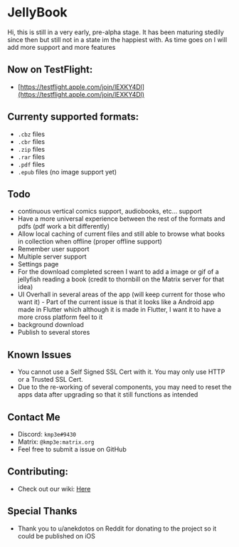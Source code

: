 # JellyBook

Hi, this is still in a very early, pre-alpha stage.
It has been maturing stedily since then but still not in a state im the happiest with.
As time goes on I will add more support and more features

## Now on TestFlight:
 - [https://testflight.apple.com/join/lEXKY4Dl](https://testflight.apple.com/join/lEXKY4Dl)

## Currenty supported formats:
- `.cbz` files
- `.cbr` files
- `.zip` files
- `.rar` files
- `.pdf` files
- `.epub` files (no image support yet)

## Todo

 - continuous vertical comics support, audiobooks, etc... support
 - Have a more universal experience between the rest of the formats and pdfs (pdf work a bit differently)
 - Allow local caching of current files and still able to browse what books in collection when offline (proper offline support)
 - Remember user support
 - Multiple server support
 - Settings page
 - For the download completed screen I want to add a image or gif of a jellyfish reading a book (credit to thornbill on the Matrix server for that idea)
 - UI Overhall in several areas of the app (will keep current for those who want it)
        - Part of the current issue is that it looks like a Android app made in Flutter which although it is made in Flutter, I want it to have a more cross platform feel to it
 - background download
 - Publish to several stores

## Known Issues
 - You cannot use a Self Signed SSL Cert with it. You may only use HTTP or a Trusted SSL Cert.
 - Due to the re-working of several components, you may need to reset the apps data after upgrading so that it still functions as intended

## Contact Me
 - Discord: `kmp3e#9430`
 - Matrix: `@kmp3e:matrix.org`
 - Feel free to submit a issue on GitHub
 
## Contributing:
 - Check out our wiki: [Here](https://github.com/Kara-Zor-El/JellyBook/wiki)

## Special Thanks
 - Thank you to u/anekdotos on Reddit for donating to the project so it could be published on iOS
